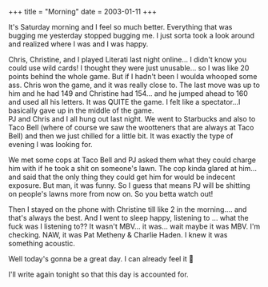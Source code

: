 +++
title = "Morning"
date = 2003-01-11
+++

It's Saturday morning and I feel so much better. Everything that was bugging me yesterday stopped bugging me. I just sorta took a look around and realized where I was and I was happy.

Chris, Christine, and I played Literati last night online&#8230; I didn't know you could use wild cards! I thought they were just unusable&#8230; so I was like 20 points behind the whole game. But if I hadn't been I woulda whooped some ass. Chris won the game, and it was really close to. The last move was up to him and he had 149 and Christine had 154&#8230; and he jumped ahead to 160 and used all his letters. It was QUITE the game. I felt like a spectator&#8230;I basically gave up in the middle of the game.  
PJ and Chris and I all hung out last night. We went to Starbucks and also to Taco Bell (where of course we saw the wootteners that are always at Taco Bell) and then we just chilled for a little bit. It was exactly the type of evening I was looking for.

We met some cops at Taco Bell and PJ asked them what they could charge him with if he took a shit on someone's lawn. The cop kinda glared at him&#8230; and said that the only thing they could get him for would be indecent exposure. But man, it was funny. So I guess that means PJ will be shitting on people's lawns more from now on. So you betta watch out!

Then I stayed on the phone with Christine till like 2 in the morning&#8230;. and that's always the best. And I went to sleep happy, listening to &#8230; what the fuck was I listening to?? It wasn't MBV&#8230; it was&#8230; wait maybe it was MBV. I'm checking. NAW, it was Pat Metheny & Charlie Haden. I knew it was something acoustic.

Well today's gonna be a great day. I can already feel it 🙂

I'll write again tonight so that this day is accounted for.